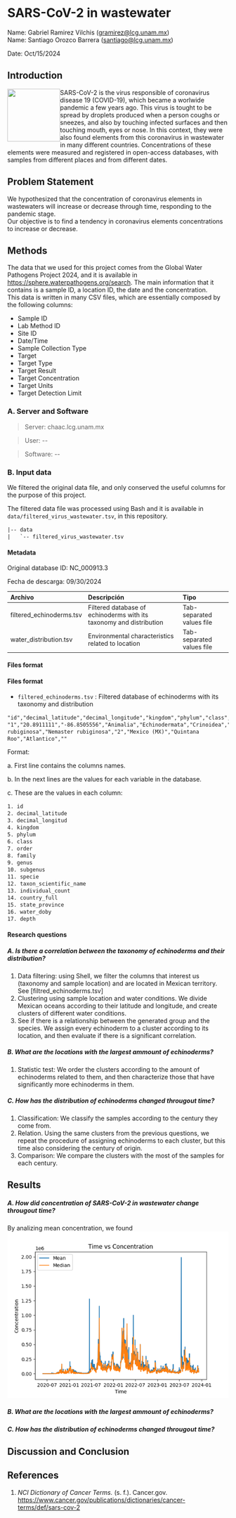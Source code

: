 # SARS-CoV-2 in wastewater 
  
Name:  Gabriel Ramirez Vilchis (<gramirez@lcg.unam.mx>)  
Name:  Santiago Orozco Barrera (<santiago@lcg.unam.mx>)  
  

Date:  Oct/15/2024  

  
  
## Introduction  
  
<img src="https://upload.wikimedia.org/wikipedia/commons/thumb/8/82/SARS-CoV-2_without_background.png/220px-SARS-CoV-2_without_background.png" width="120" height="120" align="left" /> 

SARS-CoV-2 is the virus responsible of coronavirus disease 19 (COVID-19), which became a worlwide pandemic a few years ago. This virus is tought to be spread by droplets produced when a person coughs or sneezes, and also by touching infected surfaces and then touching mouth, eyes or nose. In this context, they were also found elements from this coronavirus in wastewater in many different countries. Concentrations of these elements were measured and registered in open-access databases, with samples from different places and from different dates. 


## Problem Statement

We hypothesized that the concentration of coronavirus elements in wastewaters will increase or decrease through time, responding to the pandemic stage.  
Our objective is to find a tendency in coronavirus elements concentrations to increase or decrease.


## Methods

The data that we used for this project comes from the Global Water Pathogens Project 2024, and it is available in https://sphere.waterpathogens.org/search. 
The main information that it contains is a sample ID, a location ID, the date and the concentration.  
This data is written in many CSV files, which are essentially composed by the following columns:  
- Sample ID
- Lab Method ID
- Site ID
- Date/Time
- Sample Collection Type
- Target
- Target Type
- Target Result
- Target Concentration
- Target Units
- Target Detection Limit


### A. Server and Software

> Server: chaac.lcg.unam.mx  

> User: --

> Software: --

### B. Input data 

We filtered the original data file, and only conserved the useful columns for the purpose of this project.     


The filtered data file was processed using Bash and it is available in `data/filtered_virus_wastewater.tsv`, in this repository.

```
|-- data
|   `-- filtered_virus_wastewater.tsv
```


#### Metadata


Original database ID:  NC_000913.3

Fecha de descarga: 09/30/2024

| Archivo | Descripción  | Tipo |
|:--      |:--           |:--  |
| filtered_echinoderms.tsv  | Filtered database of echinoderms with its taxonomy and distribution | Tab-separated values file |
| water_distribution.tsv   | Environmental characteristics related to location | Tab-separated values file |



#### Files format


#### Files format

 

- `filtered_echinoderms.tsv` : Filtered database of echinoderms with its taxonomy and distribution


```
"id","decimal_latitude","decimal_longitude","kingdom","phylum","class","order","family","genus","subgenus","specie","taxon_scientific_name","individual_count","country_full","state_province","water_body","depth"
"1","20.8911111","-86.8505556","Animalia","Echinodermata","Crinoidea","Comatulida","Comasteridae","Nemaster","","Nemaster rubiginosa","Nemaster rubiginosa","2","Mexico (MX)","Quintana Roo","Atlantico",""
```

Format:  

 a. First line contains the columns names.

 b. In the next lines are the values for each variable in the database.

 c. These are the values in each column:

```
1. id
2. decimal_latitude
3. decimal_longitud
4. kingdom
5. phylum
6. class
7. order
8. family
9. genus
10. subgenus
11. specie
12. taxon_scientific_name
13. individual_count
14. country_full
15. state_province
16. water_doby
17. depth 
```


#### Research questions
##### A. Is there a correlation between the taxonomy of echinoderms and their distribution?  
1. Data filtering: using Shell, we filter the columns that interest us (taxonomy and sample location) and are located in Mexican territory. See [filtred_echinoderms.tsv]
2. Clustering using sample location and water conditions. We divide Mexican oceans according to their latitude and longitude, and create clusters of different water conditions.  
3. See if there is a relationship between the generated group and the species. We assign every echinoderm to a cluster according to its location, and then evaluate if there is a significant correlation.

##### B. What are the locations with the largest ammount of echinoderms?  
1. Statistic test: We order the clusters according to the amount of echinoderms related to them, and then characterize those that have significantly more echinoderms in them.

##### C. How has the distribution of echinoderms changed througout time?  
1. Classification: We classify the samples according to the century they come from.
2. Relation. Using the same clusters from the previous questions, we repeat the procedure of assigning echinoderms to each cluster, but this time also considering the century of origin.  
3. Comparison: We compare the clusters with the most of the samples for each century.  





## Results
 
##### A. How did concentration of SARS-CoV-2 in wastewater change througout time?  
By analizing mean concentration, we found  
<img src="../results/time_vs_concentration.png"/> 

##### B. What are the locations with the largest ammount of echinoderms?  

##### C. How has the distribution of echinoderms changed througout time?  




## Discussion and Conclusion

 <!-- Describir todo lo que descubriste en este análisis -->


## References

1. _NCI Dictionary of Cancer Terms._ (s. f.). Cancer.gov. https://www.cancer.gov/publications/dictionaries/cancer-terms/def/sars-cov-2

